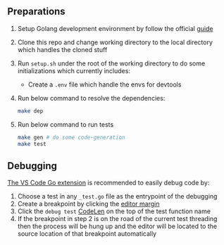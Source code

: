## Preparations

1. Setup Golang development environment by follow the official [guide](https://go.dev/doc/install)
2. Clone this repo and change working directory to the local directory which handles the cloned stuff
4. Run `setup.sh` under the root of the working directory to do some initializations which currently includes:
   - Create a `.env` file which handle the envs for devtools

3. Run below command to resolve the dependencies:

   ```bash
   make dep
   ```
4. Run below command to run tests

   ```bash
   make gen # do some code-generation
   make test
   ```

## Debugging

[The VS Code Go extension](https://marketplace.visualstudio.com/items?itemName=golang.go) is recommended to easily debug code by:

   1. Choose a test in any `_test.go` file as the entrypoint of the debugging
   2. Create a breakpoint by clicking the [editor margin](https://code.visualstudio.com/docs/editor/debugging#_breakpoints)
   3. Click the `debug test` [CodeLen](https://code.visualstudio.com/blogs/2017/02/12/code-lens-roundup) on the top of the test function name
   4. If the breakpoint in step 2 is on the road of the current test threading then the process will be hung up and the editor will be located to the source location of that breakpoint automatically